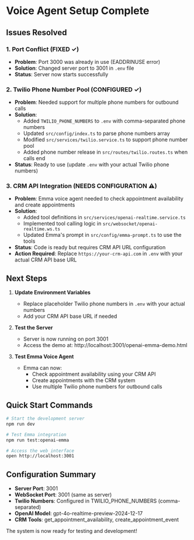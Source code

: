 # Voice Agent Setup Complete

## Issues Resolved

### 1. Port Conflict (FIXED ✓)
- **Problem**: Port 3000 was already in use (EADDRINUSE error)
- **Solution**: Changed server port to 3001 in `.env` file
- **Status**: Server now starts successfully

### 2. Twilio Phone Number Pool (CONFIGURED ✓)
- **Problem**: Needed support for multiple phone numbers for outbound calls
- **Solution**: 
  - Added `TWILIO_PHONE_NUMBERS` to `.env` with comma-separated phone numbers
  - Updated `src/config/index.ts` to parse phone numbers array
  - Modified `src/services/twilio.service.ts` to support phone number pool
  - Added phone number release in `src/routes/twilio.routes.ts` when calls end
- **Status**: Ready to use (update `.env` with your actual Twilio phone numbers)

### 3. CRM API Integration (NEEDS CONFIGURATION ⚠️)
- **Problem**: Emma voice agent needed to check appointment availability and create appointments
- **Solution**:
  - Added tool definitions in `src/services/openai-realtime.service.ts`
  - Implemented tool calling logic in `src/websocket/openai-realtime.ws.ts`
  - Updated Emma's prompt in `src/config/emma-prompt.ts` to use the tools
- **Status**: Code is ready but requires CRM API URL configuration
- **Action Required**: Replace `https://your-crm-api.com` in `.env` with your actual CRM API base URL

## Next Steps

1. **Update Environment Variables**
   - Replace placeholder Twilio phone numbers in `.env` with your actual numbers
   - Add your CRM API base URL if needed

2. **Test the Server**
   - Server is now running on port 3001
   - Access the demo at: http://localhost:3001/openai-emma-demo.html

3. **Test Emma Voice Agent**
   - Emma can now:
     - Check appointment availability using your CRM API
     - Create appointments with the CRM system
     - Use multiple Twilio phone numbers for outbound calls

## Quick Start Commands

```bash
# Start the development server
npm run dev

# Test Emma integration
npm run test:openai-emma

# Access the web interface
open http://localhost:3001
```

## Configuration Summary

- **Server Port**: 3001
- **WebSocket Port**: 3001 (same as server)
- **Twilio Numbers**: Configured in TWILIO_PHONE_NUMBERS (comma-separated)
- **OpenAI Model**: gpt-4o-realtime-preview-2024-12-17
- **CRM Tools**: get_appointment_availability, create_appointment_event

The system is now ready for testing and development!